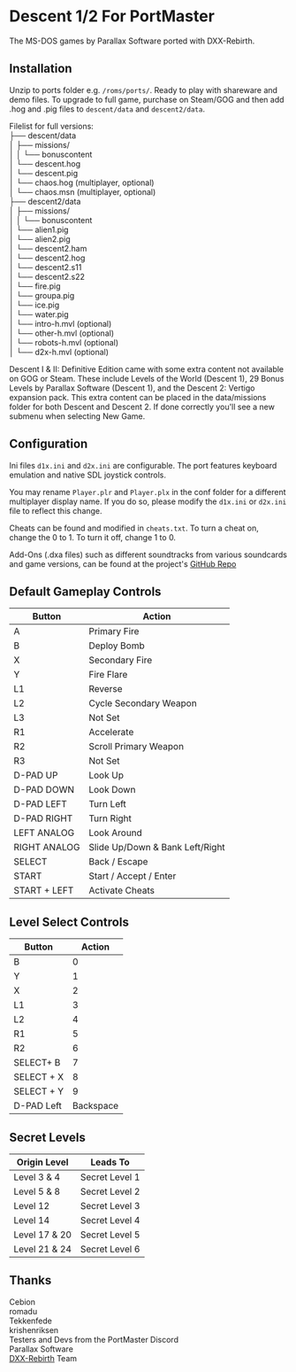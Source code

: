 # Descent 1/2 For PortMaster
The MS-DOS games by Parallax Software ported with DXX-Rebirth.

## Installation
Unzip to ports folder e.g. `/roms/ports/`. Ready to play with shareware and demo files. To upgrade to full game, purchase on Steam/GOG and then add .hog and .pig files to `descent/data` and `descent2/data`.

Filelist for full versions:  
├── descent/data  
│   ├── missions/    
│   │ └── bonuscontent   
│   └── descent.hog  
│   └── descent.pig  
│   └── chaos.hog (multiplayer, optional)  
│   └── chaos.msn (multiplayer, optional)  
├── descent2/data  
│   ├── missions/    
│   │ └── bonuscontent   
│   └── alien1.pig  
│   └── alien2.pig  
│   └── descent2.ham  
│   └── descent2.hog  
│   └── descent2.s11  
│   └── descent2.s22  
│   └── fire.pig  
│   └── groupa.pig  
│   └── ice.pig  
│   └── water.pig  
│   └── intro-h.mvl (optional)  
│   └── other-h.mvl (optional)  
│   └── robots-h.mvl (optional)  
│   └── d2x-h.mvl (optional)  

Descent I & II: Definitive Edition came with some extra content not available on GOG or Steam. These include Levels of the World (Descent 1), 29 Bonus Levels by Parallax Software (Descent 1), and the Descent 2: Vertigo expansion pack. 
This extra content can be placed in the data/missions folder for both Descent and Descent 2. If done correctly you'll see a new submenu when selecting New Game.

## Configuration
Ini files `d1x.ini` and `d2x.ini` are configurable. The port features keyboard emulation and native SDL joystick controls.

You may rename `Player.plr` and `Player.plx` in the conf folder for a different multiplayer display name. If you do so, please modify the `d1x.ini` or `d2x.ini` file to reflect this change.

Cheats can be found and modified in `cheats.txt`. To turn a cheat on, change the 0 to 1. To turn it off, change 1 to 0.

Add-Ons (.dxa files) such as different soundtracks from various soundcards and game versions, can be found at the project's [GitHub Repo](https://github.com/JeodC/Portmaster-Descent)

## Default Gameplay Controls

| Button | Action |
|--|--| 
|A|Primary Fire|
|B|Deploy Bomb|
|X|Secondary Fire|
|Y|Fire Flare|
|L1|Reverse|
|L2|Cycle Secondary Weapon|
|L3|Not Set|
|R1|Accelerate|
|R2|Scroll Primary Weapon|
|R3|Not Set|
|D-PAD UP|Look Up|
|D-PAD DOWN|Look Down|
|D-PAD LEFT|Turn Left|
|D-PAD RIGHT|Turn Right|
|LEFT ANALOG|Look Around|
|RIGHT ANALOG|Slide Up/Down & Bank Left/Right|
|SELECT|Back / Escape|
|START|Start / Accept / Enter|
|START + LEFT|Activate Cheats|

## Level Select Controls

| Button | Action |
|--|--| 
|B|0|
|Y|1|
|X|2|
|L1|3|
|L2|4|
|R1|5|
|R2|6|
|SELECT+  B|7|
|SELECT + X|8|
|SELECT + Y|9|
|D-PAD Left|Backspace|

## Secret Levels
|Origin Level|Leads To|
|--|--|
|Level 3 & 4|Secret Level 1|
|Level 5 & 8|Secret Level 2|
|Level 12|Secret Level 3| 
|Level 14|Secret Level 4|
|Level 17 & 20|Secret Level 5|
|Level 21 & 24|Secret Level 6|

## Thanks
Cebion  
romadu  
Tekkenfede  
krishenriksen  
Testers and Devs from the PortMaster Discord  
Parallax Software  
[DXX-Rebirth](https://www.dxx-rebirth.com) Team  
